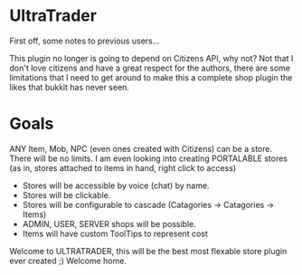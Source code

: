 UltraTrader
=========================

First off, some notes to previous users...

This plugin no longer is going to depend on Citizens API, why not? Not that I don't love citizens and have a great
respect for the authors, there are some limitations that I need to get around to make this a complete shop plugin
the likes that bukkit has never seen.

Goals
=====
ANY Item, Mob, NPC (even ones created with Citizens) can be a store. There will be no limits.
I am even looking into creating PORTALABLE stores (as in, stores attached to items in hand, right click to access)

* Stores will be accessible by voice (chat) by name.
* Stores will be clickable.
* Stores will be configurable to cascade (Catagories -> Catagories -> Items)
* ADMIN, USER, SERVER shops will be possible.
* Items will have custom ToolTips to represent cost

Welcome to ULTRATRADER, this will be the best most flexable store plugin ever created ;) Welcome home.

